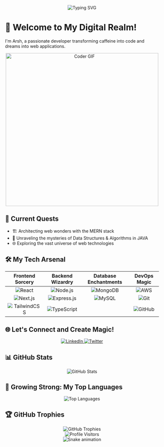<div align="center">
  <img src="https://readme-typing-svg.herokuapp.com?font=Fira+Code&size=30&duration=3000&pause=1000&color=00F7EE&center=true&vCenter=true&width=435&lines=Hi%2C+I'm+Arsh+%F0%9F%91%A8%E2%80%8D%F0%9F%92%BB;Full+Stack+Developer;MERN+Enthusiast;Code+Alchemist" alt="Typing SVG" />
</div>

# 🚀 Welcome to My Digital Realm!

I'm Arsh, a passionate developer transforming caffeine into code and dreams into web applications. 

<div align="center">
  <img src="https://media.giphy.com/media/SWoSkN6DxTszqIKEqv/giphy.gif" alt="Coder GIF" width="500">
</div>

## 🌟 Current Quests

- 🏗️ Architecting web wonders with the MERN stack
- 🧠 Unraveling the mysteries of Data Structures & Algorithms in JAVA
- 🌐 Exploring the vast universe of web technologies

## 🛠️ My Tech Arsenal

<div align="center">

| Frontend Sorcery | Backend Wizardry | Database Enchantments | DevOps Magic |
|:----------------:|:----------------:|:---------------------:|:------------:|
| ![React](https://img.shields.io/badge/react-%2320232a.svg?style=for-the-badge&logo=react&logoColor=%2361DAFB) | ![Node.js](https://img.shields.io/badge/node.js-6DA55F?style=for-the-badge&logo=node.js&logoColor=white) | ![MongoDB](https://img.shields.io/badge/MongoDB-%234ea94b.svg?style=for-the-badge&logo=mongodb&logoColor=white) | ![AWS](https://img.shields.io/badge/AWS-%23FF9900.svg?style=for-the-badge&logo=amazon-aws&logoColor=white) |
| ![Next.js](https://img.shields.io/badge/Next-black?style=for-the-badge&logo=next.js&logoColor=white) | ![Express.js](https://img.shields.io/badge/express.js-%23404d59.svg?style=for-the-badge&logo=express&logoColor=%2361DAFB) | ![MySQL](https://img.shields.io/badge/mysql-4479A1.svg?style=for-the-badge&logo=mysql&logoColor=white) | ![Git](https://img.shields.io/badge/git-%23F05033.svg?style=for-the-badge&logo=git&logoColor=white) |
| ![TailwindCSS](https://img.shields.io/badge/tailwindcss-%2338B2AC.svg?style=for-the-badge&logo=tailwind-css&logoColor=white) | ![TypeScript](https://img.shields.io/badge/typescript-%23007ACC.svg?style=for-the-badge&logo=typescript&logoColor=white) | | ![GitHub](https://img.shields.io/badge/github-%23121011.svg?style=for-the-badge&logo=github&logoColor=white) |

</div>

## 🌐 Let's Connect and Create Magic!

<div align="center">
  <a href="https://www.linkedin.com/in/arsh-singh-615903330/">
    <img src="https://img.shields.io/badge/LinkedIn-0077B5?style=for-the-badge&logo=linkedin&logoColor=white" alt="LinkedIn" />
  </a>
  <a href="https://twitter.com/Thearshsran">
    <img src="https://img.shields.io/badge/Twitter-1DA1F2?style=for-the-badge&logo=twitter&logoColor=white" alt="Twitter" />
  </a>
</div>

## 📊 GitHub Stats

<div align="center">
  <img src="https://github-readme-stats.vercel.app/api?username=arsh342&show_icons=true&theme=radical" alt="GitHub Stats" />
</div>

## 🌱 Growing Strong: My Top Languages

<div align="center">
  <img src="https://github-readme-stats.vercel.app/api/top-langs/?username=arsh342&layout=compact&theme=radical" alt="Top Languages" />
</div>

## 🏆 GitHub Trophies

<div align="center">
  <img src="https://github-profile-trophy.vercel.app/?username=arsh342&theme=darkhub&no-frame=true&margin-w=15" alt="GitHub Trophies" />
</div>

<div align="center">
  <img src="https://komarev.com/ghpvc/?username=arsh342&color=blueviolet&style=flat-square&label=Profile+Visitors" alt="Profile Visitors" />
</div>

<div align="center">
  <img src="https://raw.githubusercontent.com/arsh342/arsh342/output/github-contribution-grid-snake-dark.svg" alt="Snake animation" />
</div>

